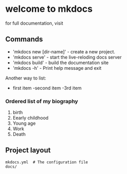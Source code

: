 # welcome to mkdocs

for full documentation, visit

## Commands

+ 'mkdocs new [dir-name]' - create a new project.
+ 'mkdocs serve' - start the live-reloding docs server
+ 'mkdocs build' - build the documentation site
+ 'mkdocs -h' - Print help message and exit

Another way to list:
- first item
-second item
-3rd item

### Ordered list of my biography

1. birth
1. Eearly childhood
1. Young age
1. Work
1. Death

## Project layout

    mkdocs.yml  # The configuration file
    docs/
        